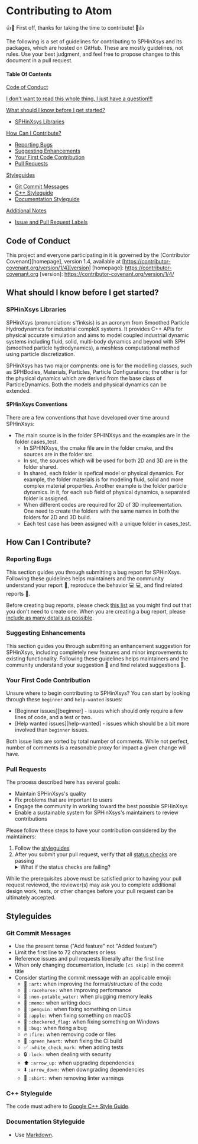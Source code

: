 # Contributing to Atom

:+1::tada: First off, thanks for taking the time to contribute! :tada::+1:

The following is a set of guidelines for contributing to SPHinXsys and its packages, 
which are hosted on GitHub. These are mostly guidelines, not rules. 
Use your best judgment, and feel free to propose changes to this document in a pull request.

#### Table Of Contents

[Code of Conduct](#code-of-conduct)

[I don't want to read this whole thing, I just have a question!!!](#i-dont-want-to-read-this-whole-thing-i-just-have-a-question)

[What should I know before I get started?](#what-should-i-know-before-i-get-started)
  * [SPHinXsys Libraries](#sphinxsys-libraries)

[How Can I Contribute?](#how-can-i-contribute)
  * [Reporting Bugs](#reporting-bugs)
  * [Suggesting Enhancements](#suggesting-enhancements)
  * [Your First Code Contribution](#your-first-code-contribution)
  * [Pull Requests](#pull-requests)

[Styleguides](#styleguides)
  * [Git Commit Messages](#git-commit-messages)
  * [C++ Styleguide](#javascript-styleguide)
  * [Documentation Styleguide](#documentation-styleguide)

[Additional Notes](#additional-notes)
  * [Issue and Pull Request Labels](#issue-and-pull-request-labels)

## Code of Conduct

This project and everyone participating in it is governed by the [Contributor Covenant][homepage], 
version 1.4, available at [https://contributor-covenant.org/version/1/4][version]
[homepage]: https://contributor-covenant.org
[version]: https://contributor-covenant.org/version/1/4/

## What should I know before I get started?

### SPHinXsys Libraries

SPHinXsys (pronunciation: s'finksis) is an acronym from Smoothed Particle Hydrodynamics 
for industrial compleX systems. It provides C++ APIs for physical accurate simulation and 
aims to model coupled industrial dynamic systems including fluid, solid, multi-body dynamics 
and beyond with SPH (smoothed particle hydrodynamics), 
a meshless computational method using particle discretization.

SPHinXsys has two major compnents: one is for the modelling classes, 
such as SPHBodies, Materials, Particles, Particle Configurations; 
the other is for the physical dynamics which are derived from the base class of ParticleDynamics. 
Both the models and physical dynamics can be extended.

#### SPHinXsys Conventions

There are a few conventions that have developed over time around SPHinXsys:

* The main source is in the folder SPHINXsys and the examples are in the folder cases_test.
    * In SPHINXsys, the cmake file are in the folder cmake, and the sources are in the folder src.
    * In src, the sources which will be used for both 2D and 3D are in the folder shared.
    * In shared, each folder is spefical model or physical dynamics. 
	For example, the folder materials is for modeling fluid, solid and more complex material properties. 
	Another example is the folder particle dynamics. In it, for each sub field of physical dynamics, 
	a separated folder is assigned.
    * When different codes are required for 2D of 3D impleementation. 
	One need to create the folders with the same names in both the folders for 2D and 3D build.
    * Each test case has been assigned with a unique folder in cases_test.

## How Can I Contribute?

### Reporting Bugs

This section guides you through submitting a bug report for SPHinXsys. 
Following these guidelines helps maintainers and the community understand your report :pencil:, 
reproduce the behavior :computer: :computer:, and find related reports :mag_right:.

Before creating bug reports, please check [this list](#before-submitting-a-bug-report) 
as you might find out that you don't need to create one. 
When you are creating a bug report, please [include as many details as possible](#how-do-i-submit-a-good-bug-report). 

### Suggesting Enhancements

This section guides you through submitting an enhancement suggestion for SPHinXsys, 
including completely new features and minor improvements to existing functionality. 
Following these guidelines helps maintainers and the community understand your suggestion 
:pencil: and find related suggestions :mag_right:.

### Your First Code Contribution

Unsure where to begin contributing to SPHinXsys? 
You can start by looking through these `beginner` and `help-wanted` issues:

* [Beginner issues][beginner] - issues which should only require a few lines of code, and a test or two.
* [Help wanted issues][help-wanted] - issues which should be a bit more involved than `beginner` issues.

Both issue lists are sorted by total number of comments. 
While not perfect, number of comments is a reasonable proxy for impact a given change will have.

### Pull Requests

The process described here has several goals:

- Maintain SPHinXsys's quality
- Fix problems that are important to users
- Engage the community in working toward the best possible SPHinXsys
- Enable a sustainable system for SPHinXsys's maintainers to review contributions

Please follow these steps to have your contribution considered by the maintainers:

1. Follow the [styleguides](#styleguides)
2. After you submit your pull request, 
verify that all [status checks](https://help.github.com/articles/about-status-checks/) 
are passing <details><summary>What if the status checks are failing?</summary>If a status check is failing, 
and you believe that the failure is unrelated to your change, 
please leave a comment on the pull request explaining why you believe the failure is unrelated. 
A maintainer will re-run the status check for you. 
If we conclude that the failure was a false positive, 
then we will open an issue to track that problem with our status check suite.</details>

While the prerequisites above must be satisfied prior to having your pull request reviewed, 
the reviewer(s) may ask you to complete additional design work, tests, 
or other changes before your pull request can be ultimately accepted.

## Styleguides

### Git Commit Messages

* Use the present tense ("Add feature" not "Added feature")
* Limit the first line to 72 characters or less
* Reference issues and pull requests liberally after the first line
* When only changing documentation, include `[ci skip]` in the commit title
* Consider starting the commit message with an applicable emoji:
    * :art: `:art:` when improving the format/structure of the code
    * :racehorse: `:racehorse:` when improving performance
    * :non-potable_water: `:non-potable_water:` when plugging memory leaks
    * :memo: `:memo:` when writing docs
    * :penguin: `:penguin:` when fixing something on Linux
    * :apple: `:apple:` when fixing something on macOS
    * :checkered_flag: `:checkered_flag:` when fixing something on Windows
    * :bug: `:bug:` when fixing a bug
    * :fire: `:fire:` when removing code or files
    * :green_heart: `:green_heart:` when fixing the CI build
    * :white_check_mark: `:white_check_mark:` when adding tests
    * :lock: `:lock:` when dealing with security
    * :arrow_up: `:arrow_up:` when upgrading dependencies
    * :arrow_down: `:arrow_down:` when downgrading dependencies
    * :shirt: `:shirt:` when removing linter warnings

### C++ Styleguide

The code must adhere to [Google C++ Style Guide](https://google.github.io/styleguide/cppguide.html).

### Documentation Styleguide

* Use [Markdown](https://daringfireball.net/projects/markdown).